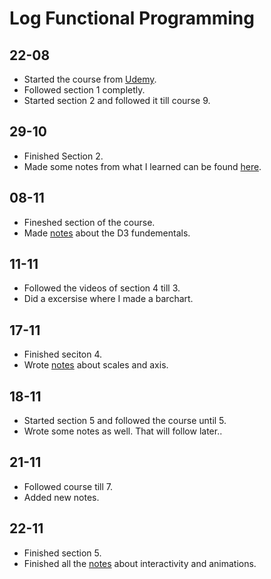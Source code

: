 # Log Functional Programming

## 22-08

* Started the course from [Udemy](https://www.udemy.com/learn-d3js-for-data-visualization/).
* Followed section 1 completly.
* Started section 2 and followed it till course 9.

## 29-10

* Finished Section 2.
* Made some notes from what I learned can be found [here](notes/SVG.md).

## 08-11

* Fineshed section of the course.
* Made [notes](notes/d3-fundementals.md) about the D3 fundementals.

## 11-11

* Followed the videos of section 4 till 3.
* Did a excersise where I made a barchart.

## 17-11

* Finished seciton 4.
* Wrote [notes](notes/d3-scales.md) about scales and axis.

## 18-11

* Started section 5 and followed the course until 5.
* Wrote some notes as well. That will follow later..

## 21-11

* Followed course till 7.
* Added new notes.

## 22-11

* Finished section 5.
* Finished all the [notes](notes/animations-interactivity.md) about interactivity and animations.